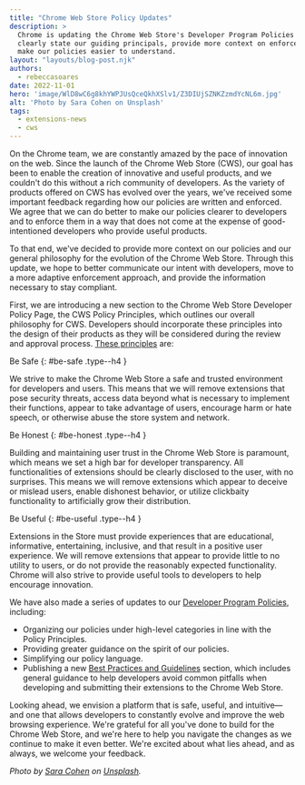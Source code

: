 ```yaml
---
title: "Chrome Web Store Policy Updates"
description: >
  Chrome is updating the Chrome Web Store's Developer Program Policies to
  clearly state our guiding principals, provide more context on enforcement, and
  make our policies easier to understand.
layout: "layouts/blog-post.njk"
authors:
  - rebeccasoares
date: 2022-11-01
hero: 'image/WlD8wC6g8khYWPJUsQceQkhXSlv1/Z3DIUjSZNKZzmdYcNL6m.jpg'
alt: 'Photo by Sara Cohen on Unsplash'
tags:
  - extensions-news
  - cws
---
```


On the Chrome team, we are constantly amazed by the pace of innovation on the web. Since the launch of the Chrome Web Store (CWS), our goal has been to enable the creation of innovative and useful products, and we couldn't do this without a rich community of developers. As the variety of products offered on CWS has evolved over the years, we've received some important feedback regarding how our policies are written and enforced. We agree that we can do better to make our policies clearer to developers and to enforce them in a way that does not come at the expense of good-intentioned developers who provide useful products.

To that end, we've decided to provide more context on our policies and our general philosophy for the evolution of the Chrome Web Store. Through this update, we hope to better communicate our intent with developers, move to a more adaptive enforcement approach, and provide the information necessary to stay compliant.

First, we are introducing a new section to the Chrome Web Store Developer Policy Page, the CWS Policy Principles, which outlines our overall philosophy for CWS. Developers should incorporate these principles into the design of their products as they will be considered during the review and approval process. [These principles](/docs/webstore/program-policies/#:~:text=chrome%20web%20store%20principles) are:

Be Safe {: #be-safe .type--h4 }

We strive to make the Chrome Web Store a safe and trusted environment for developers and users. This means that we will remove extensions that pose security threats, access data beyond what is necessary to implement their functions, appear to take advantage of users, encourage harm or hate speech, or otherwise abuse the store system and network.

Be Honest {: #be-honest .type--h4 }

Building and maintaining user trust in the Chrome Web Store is paramount, which means we set a high bar for developer transparency. All functionalities of extensions should be clearly disclosed to the user, with no surprises. This means we will remove extensions which appear to deceive or mislead users, enable dishonest behavior, or utilize clickbaity functionality to artificially grow their distribution.

Be Useful {: #be-useful .type--h4 }

Extensions in the Store must provide experiences that are educational, informative, entertaining, inclusive, and that result in a positive user experience. We will remove extensions that appear to provide little to no utility to users, or do not provide the reasonably expected functionality. Chrome will also strive to provide useful tools to developers to help encourage innovation.

We have also made a series of updates to our [Developer Program Policies](/docs/webstore/program-policies), including:

* Organizing our policies under high-level categories in line with the Policy Principles.
* Providing greater guidance on the spirit of our policies.
* Simplifying our policy language.
* Publishing a new [Best Practices and Guidelines](/docs/webstore/program-policies/best-practices/) section, which includes general guidance to help developers avoid common pitfalls when developing and submitting their extensions to the Chrome Web Store.

Looking ahead, we envision a platform that is safe, useful, and intuitive&mdash;and one that allows developers to constantly evolve and improve the web browsing experience. We're grateful for all you've done to build for the Chrome Web Store, and we're here to help you navigate the changes as we continue to make it even better. We're excited about what lies ahead, and as always, we welcome your feedback.


_Photo by [Sara
Cohen](https://unsplash.com/@saracohenn?utm_source=unsplash&utm_medium=referral&utm_content=creditCopyText)
on
[Unsplash](https://unsplash.com/photos/Skcr6X_aLjU?utm_source=unsplash&utm_medium=referral&utm_content=creditShareLink)._
